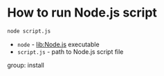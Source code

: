 # How to run Node.js script

```bash
node script.js
```

- `node` - [lib:Node.js](/nodejs/how-to-install-latest-nodejs-version-on-ubuntu) executable
- `script.js` - path to Node.js script file

group: install


